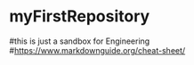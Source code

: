 # myFirstRepository
#this is just a sandbox for Engineering
#https://www.markdownguide.org/cheat-sheet/
